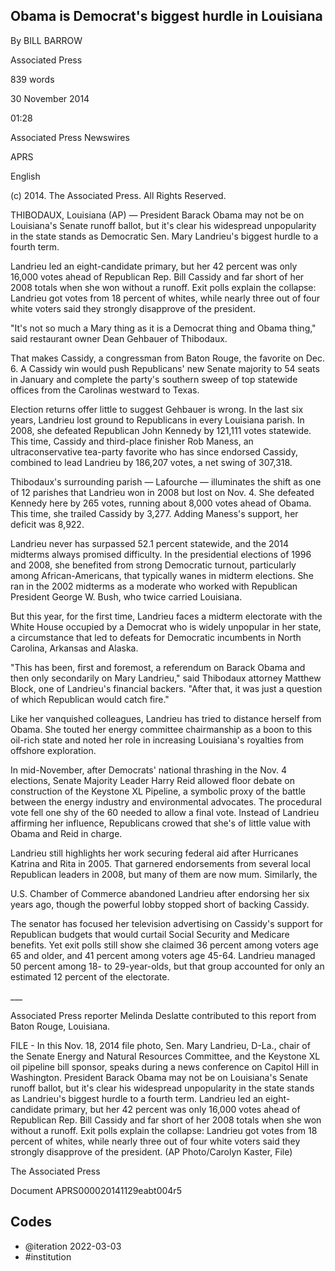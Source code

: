 ## Obama is Democrat's biggest hurdle in Louisiana


By BILL BARROW

Associated Press

839 words

30 November 2014

01:28

Associated Press Newswires

APRS

English

\(c\) 2014. The Associated Press. All Rights Reserved.

THIBODAUX, Louisiana (AP) — President Barack Obama may not be
on Louisiana's Senate runoff ballot, but it's clear his widespread
unpopularity in the state stands as Democratic Sen. Mary Landrieu's
biggest hurdle to a fourth term.

Landrieu led an eight-candidate primary, but her 42 percent was only
16,000 votes ahead of Republican Rep. Bill Cassidy and far short of
her 2008 totals when she won without a runoff. Exit polls explain
the collapse: Landrieu got votes from 18 percent of whites, while
nearly three out of four white voters said they strongly disapprove
of the president.

"It's not so much a Mary thing as it is a Democrat thing and Obama
thing," said restaurant owner Dean Gehbauer of Thibodaux.

That makes Cassidy, a congressman from Baton Rouge, the favorite
on Dec.  6. A Cassidy win would push Republicans' new Senate majority
to 54 seats in January and complete the party's southern sweep of
top statewide offices from the Carolinas westward to Texas.

Election returns offer little to suggest Gehbauer is wrong. In the
last six years, Landrieu lost ground to Republicans in every Louisiana
parish. In 2008, she defeated Republican John Kennedy by 121,111 votes
statewide. This time, Cassidy and third-place finisher Rob Maness, an
ultraconservative tea-party favorite who has since endorsed Cassidy,
combined to lead Landrieu by 186,207 votes, a net swing of 307,318.

Thibodaux's surrounding parish — Lafourche — illuminates the
shift as one of 12 parishes that Landrieu won in 2008 but lost on
Nov. 4. She defeated Kennedy here by 265 votes, running about 8,000
votes ahead of Obama. This time, she trailed Cassidy by 3,277. Adding
Maness's support, her deficit was 8,922.

Landrieu never has surpassed 52.1 percent statewide, and the 2014
midterms always promised difficulty. In the presidential elections
of 1996 and 2008, she benefited from strong Democratic turnout,
particularly among African-Americans, that typically wanes in midterm
elections. She ran in the 2002 midterms as a moderate who worked with
Republican President George W. Bush, who twice carried Louisiana.

But this year, for the first time, Landrieu faces a midterm electorate
with the White House occupied by a Democrat who is widely unpopular
in her state, a circumstance that led to defeats for Democratic
incumbents in North Carolina, Arkansas and Alaska.

"This has been, first and foremost, a referendum on Barack Obama and
then only secondarily on Mary Landrieu," said Thibodaux attorney
Matthew Block, one of Landrieu's financial backers. "After that,
it was just a question of which Republican would catch fire."

Like her vanquished colleagues, Landrieu has tried to distance herself
from Obama. She touted her energy committee chairmanship as a boon
to this oil-rich state and noted her role in increasing Louisiana's
royalties from offshore exploration.

In mid-November, after Democrats' national thrashing in the Nov. 4
elections, Senate Majority Leader Harry Reid allowed floor debate
on construction of the Keystone XL Pipeline, a symbolic proxy of the
battle between the energy industry and environmental advocates. The
procedural vote fell one shy of the 60 needed to allow a final
vote. Instead of Landrieu affirming her influence, Republicans crowed
that she's of little value with Obama and Reid in charge.

Landrieu still highlights her work securing federal aid after
Hurricanes Katrina and Rita in 2005. That garnered endorsements from
several local Republican leaders in 2008, but many of them are now
mum. Similarly, the

U.S. Chamber of Commerce abandoned Landrieu after endorsing her six
years ago, though the powerful lobby stopped short of backing Cassidy.

The senator has focused her television advertising on Cassidy's
support for Republican budgets that would curtail Social Security
and Medicare benefits. Yet exit polls still show she claimed 36
percent among voters age 65 and older, and 41 percent among voters age
45-64. Landrieu managed 50 percent among 18- to 29-year-olds, but that
group accounted for only an estimated 12 percent of the electorate.

\_\_\_

Associated Press reporter Melinda Deslatte contributed to this report
from Baton Rouge, Louisiana.

FILE - In this Nov. 18, 2014 file photo, Sen. Mary Landrieu, D-La.,
chair of the Senate Energy and Natural Resources Committee, and the
Keystone XL oil pipeline bill sponsor, speaks during a news conference
on Capitol Hill in Washington. President Barack Obama may not be
on Louisiana's Senate runoff ballot, but it's clear his widespread
unpopularity in the state stands as Landrieu's biggest hurdle to
a fourth term. Landrieu led an eight-candidate primary, but her 42
percent was only 16,000 votes ahead of Republican Rep. Bill Cassidy
and far short of her 2008 totals when she won without a runoff. Exit
polls explain the collapse: Landrieu got votes from 18 percent of
whites, while nearly three out of four white voters said they strongly
disapprove of the president. (AP Photo/Carolyn Kaster, File)

The Associated Press

Document APRS000020141129eabt004r5


## Codes

* @iteration 2022-03-03
* #institution
